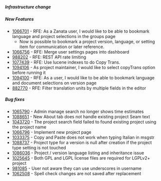 ##### Infrastructure change

##### New Features
* [1066701](https://bugzilla.redhat.com/show_bug.cgi?id=1066701) - RFE: As a Zanata user, I would like to be able to bookmark language and project selections in the groups page
  * Now is possible to bookmark a project version, language, or setting item for communication or later reference. 
* [1066756](https://bugzilla.redhat.com/show_bug.cgi?id=1066756) - RFE: Merge user settings pages into dashboard
* [988202](https://bugzilla.redhat.com/show_bug.cgi?id=988202) - RFE: REST API rate limiting
* [1077439](https://bugzilla.redhat.com/show_bug.cgi?id=1077439) - RFE: Use lucene indexes to do Copy Trans.
* [1094106](https://bugzilla.redhat.com/show_bug.cgi?id=1094106) - As project maintainer, I would like to select copyTrans option before running it
* [1094100](https://bugzilla.redhat.com/show_bug.cgi?id=1094100) - RFE: As a user, I would like to be able to bookmark language and document selections on version page
* [882770](https://bugzilla.redhat.com/show_bug.cgi?id=882770) - RFE: Filter translation units by multiple fields in the editor

##### Bug fixes
* [1065790](https://bugzilla.redhat.com/show_bug.cgi?id=1065790) - Admin manage search no longer shows time estimates
* [1088651](https://bugzilla.redhat.com/show_bug.cgi?id=1088651) - New About tab does not handle existing project Seam text
* [1043720](https://bugzilla.redhat.com/show_bug.cgi?id=1043720) - The project search field failed to found existing project using the project name
* [1066796](https://bugzilla.redhat.com/show_bug.cgi?id=1066796) - Implement new project page
* [1033375](https://bugzilla.redhat.com/show_bug.cgi?id=1033375) - Copy and Paste does not work when typing Italian in msgstr
* [1088737](https://bugzilla.redhat.com/show_bug.cgi?id=1088737) - Project type for a version is null after creation if the project type setting is not touched
* [1086036](https://bugzilla.redhat.com/show_bug.cgi?id=1086036) - Project / version language listing and inheritance issue
* [1025645](https://bugzilla.redhat.com/show_bug.cgi?id=1025645) - Both GPL and LGPL license files are required for LGPLv2+ project
* [981085](https://bugzilla.redhat.com/show_bug.cgi?id=981085) - User not aware they can use underscores in username
* [1062508](https://bugzilla.redhat.com/show_bug.cgi?id=1062508) - Spell check changes are not saved after replacement
